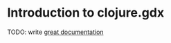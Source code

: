 # Introduction to clojure.gdx

TODO: write [great documentation](http://jacobian.org/writing/great-documentation/what-to-write/)
